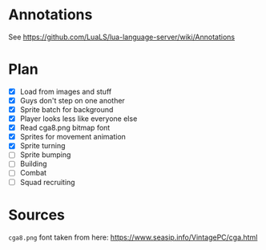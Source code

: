 # Annotations

See https://github.com/LuaLS/lua-language-server/wiki/Annotations

# Plan

 - [x] Load from images and stuff
 - [x] Guys don't step on one another
 - [x] Sprite batch for background
 - [x] Player looks less like everyone else
 - [x] Read cga8.png bitmap font
 - [x] Sprites for movement animation
 - [x] Sprite turning
 - [ ] Sprite bumping
 - [ ] Building
 - [ ] Combat
 - [ ] Squad recruiting

# Sources

`cga8.png` font taken from here: https://www.seasip.info/VintagePC/cga.html